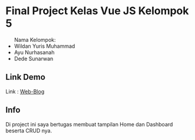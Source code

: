 # Final Project Kelas Vue JS Kelompok 5

<ul>Nama Kelompok:
    <li>Wildan Yuris Muhammad</li>
    <li>Ayu Nurhasanah</li>
    <li>Dede Sunarwan</li>
</ul>

## Link Demo
Link : [Web-Blog](https://jcc-vuejs-kelompok5.netlify.app/)

## Info

Di project ini saya bertugas membuat tampilan Home dan Dashboard beserta CRUD nya. 


